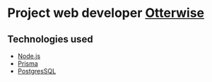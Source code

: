# Project web developer [Otterwise](https://otterwise.co/)

## Technologies used

- [Node.js](https://nodejs.org/)
- [Prisma](https://www.prisma.io/)
- [PostgresSQL](https://www.postgresql.org/)
